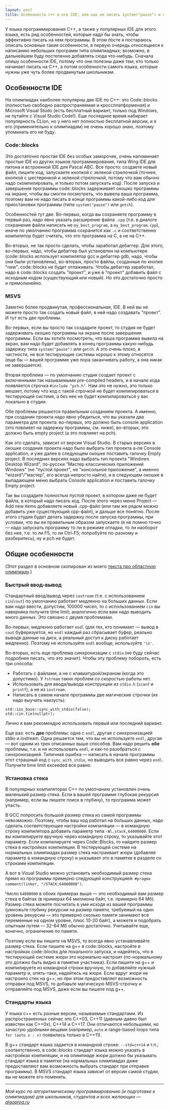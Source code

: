 ```yaml
---
layout: post
title: Особенности c++ и его IDE, или как не писать system("pause") и не получить TL
---
```


У языка программирования C++, а также у популярных IDE для этого языка, есть ряд особенностей, которые надо бы знать, чтобы эффективно писать на нем программы. В этом посте я постараюсь описать основные такие особенности, в первую очередь относящиеся к написанию небольших программ типа олимпиадных; возможно, в дальнейшем буду постепенно добавлять сюда что-нибудь. Сначала опишу особенности IDE, потому что они полезны даже тем, кто только начинает писать на C++, а потом особенности самого языка, которые нужны уже чуть более продвинутым школьникам.

## Особенности IDE

На олимпиадах наиболее популярны две IDE по C++: это Code::blocks (полностью свободно распространяемая и кроссплатформеная) и Microsoft Visual Studo (есть бесплатный вариант, только под Windows, не путайте с Visual Studio Code!). Еще последнее время набирает популярность CLion, но у него нет полностью бесплатной версии, и я его (применительно к олимпиадам) не очень хорошо знаю, поэтому упоминать его не буду.

### Code::blocks

Это достаточно простая IDE без особых заморочек, очень напоминает простые IDE из других языков программирования, типа Wing IDE для питона и встроенной IDE для Pascal ABC. Все просто: создаете новый файл, пишите код, запускаете кнопкой с зеленой стрелочкой (точнее, кнопкой с шестеренкой и зеленой стрелочкой, потому что вам обычно надо скомпилировать, и только потом запускать код). После запуска и завершения программы code::blocks задерживает окошко программы на экране, чтобы вы смогли посмотреть, что вывела ваша программа, поэтому вам не надо писать в конце программы какой-либо код для приостановки программы (типа `system("pause")` или `getch`).

Особенностей тут две. Во-первых, когда вы сохраняете программу в первый раз, надо явно указать расширение файла `.cpp` (т.е. в диалоге сохранения файла написать не `my_best_program`, а `my_best_program.cpp`), иначе по умолчанию программа сохранится как `.c` и соответственно компилятор будет считать, что это программа на C, а не на C++.

Во-вторых, не так просто сделать, чтобы заработал дебаггер. Для этого, во-первых, надо, чтобы дебаггер был установлен на компьютере (code::blocks использует компилятор gcc и дебаггер gdb, надо, чтобы они были установлены), во-вторых, просто файлы, созданные по кнопке "new", code::blocks не будет отлаживать. Чтобы дебаггер заработал, надо в code::blocks создать "проект", и уже в "проект" добавить файл с исходным кодом (существующий или новый). Но это достаточно просто и прямолинейно.

### MSVS

Заметно более продвинутая, профессиональная, IDE. В ней вы не можете просто так создать новый файл, в ней надо создавать "проект". И тут есть две проблемы.

Во-первых, если вы просто так создадите проект, то студия не будет задерживать окошко программы на экране после завершения программы. Если вы хотите посмотреть, что ваша программа вывела на экран, вам надо будет добавлять в конец программы какую-нибудь задержку типа `system("pause")` или `getch`. А это очень плохо, в частности, не все тестирующие системы хорошо к этому относятся (еще бы — вашей программе уже пора заканчивать работу, а она никак не завершается).

Вторая проблема — по умолчанию студия создает проект с включенными так называемыми pre-compiled headers, и в начале кода появляется строчка `#include "pch.h"`. Нам это не нужно, это только мешает, потому что код с такой строчкой не будет компилироваться в тестирующей системе, а без нее не будет компилироваться у вас локально в студии.

Обе проблемы решаются правильным созданием проекта. А именно, при создании проекта надо явно убедиться, что вы указали два параметра для проекта: во-первых, это должно быть console application (это повлияет на задержку программы, см. ниже), во-вторых, это должно быть empty project (а это повлияет на pch). 

Как это сделать, зависит от версии Visual Studio. В старых версиях в окошке создания проекта надо было выбрать тип проекта а-ля Console application, и уже далее в следующем окошке поставить галочку Empty project. В последних версиях надо выбрать тип проекта "Windows Desktop Wizard", по-русски "Мастер классических приложений Windows" (не "пустой проект", не "консольное приложение", а именно "wizard"/"мастер", его всегда непросто найти), и в следующем окошке в выпадающем меню выбрать Console application и поставить галочку Empty project.

Так вы создадите полностью пустой проект, в котором даже не будет файла, в который надо писать код. После этого через меню Project — Add new items добавляете новый .cpp-файл (или там же рядом можно добавить уже существующий cpp-файл), и дальше все понятно. После этого студия будет делать задержку после запуска программы, при условии, что вы ее правильным образом запускаете (я не помню точно — надо запускать программу то ли в режиме отладки, то ли наоборот без нее, т.е. то ли F5, то ли Ctrl-F5; попробуйте по-разному и разберитесь), ну и pch не будет.

## Общие особенности

(Этот раздел в основном скопирован из моего [текста про областную олимпиаду](https://algoprog.ru/material/reg_about).)

### Быстрый ввод-вывод

Стандартный ввод/вывод через `iostream` (т.е. с использованием `cin`/`cout`) по умолчанию работает медленно на больших данных. Если вам надо ввести, допустим, 100000 чисел, то с использованием `cin` вы наверняка получите time limit; аналогично если вам надо выводить много данных. Это связано с двумя проблемами.

Во-первых, медленно работает `endl` (для тех, кто понимает — вывод в `cout` буферизуется, но `endl` каждый раз сбрасывает буфер, реально выводя данные на диск, а реальный доступ к диску работает медленно). Поэтому не используйте `endl` вообще, используйте `'\n'`.

Во-вторых, есть еще проблема синхронизации с `stdio` (не буду сейчас подробнее писать, что это значит). Чтобы эту проблему побороть, есть три способа:

- Работать с файлами, а не с клавиатурой/экраном (когда это допустимо). У `fstream` таких проблем со скоростью работы нет.
- Использовать для ввода/вывода конструкции из `stdio.h` (`scanf` и `printf`), а не из `iostream`.
- Написать в самом начале программы две магические строчки (их надо выучить наизусть): 
```
std::ios_base::sync_with_stdio(false);
std::cin.tie(nullptr);
```

Лично я вам рекомендую использовать первый или последний вариант.

<p>Еще раз: есть <b>две</b> проблемы: одна с <code>endl</code>, другая с синхронизацией stdio и iostream. Одна решается тем, что вы не используете <code>endl</code>, другая — вот одним из трех описанных выше способов. Вам надо решить <b>обе</b> проблемы, т.е. и не использовать <code>endl</code>, и как-то разобраться с синхронизацией. Типичная ошибка — написать в начале программы этот страшный код с <code>sync_with_stdio</code>, но выводить все равно через <code>endl</code>. Получите time limit exceeded все равно.</p>

### Установка стека

В популярных компиляторах C++ по умолчанию установлен очень маленький размер стека. Если в вашей программе глубокая рекурсия (например, если вы пишете поиск в глубину), то программа может упасть.

В GCC попросить большой размер стека из самой программы невозможно. Поэтому, чтобы ваш код работал на больших данных, надо сделать соответствующие настройки компиляции — в командную строку компилятора добавить параметр типа `-Wl,stack,64000000`. Если вы компилируете вручную через командную строку, то указывайте этот параметр. Если компилируете через Code::Blocks, то найдите размер стека в настройках компиляции. В тестирующей системе на нормальных олимпиадах размер стека настраивает жюри (добавляя параметр в командную строку) и указывает это в памятке в разделе со строками компиляции.

А вот в Visual Studio можно установить необходимый размер стека прямо из программы примерно следующей конструкцией: <code>#pragma comment(linker, "/STACK:64000000")</code>.

Число `64000000` в обоих примерах выше — это необходимый вам размер стека в байтах (в примерах 64 миллиона байт, т.е. примерно 64 Мб). Размер стека можете посчитать в уме исходя из вашей программы (умножьте глубину рекурсии на размер памяти, требуемый на один уровень рекурсии — это примерно сколько памяти занимают все переменные на одном уровне, плюс 10-20 байт), а можете и подобрать опытным путем — 32-64 Мб обычно достаточно. Учитывайте еще, конечно, ограничение по памяти.

Поэтому если вы пишите на MSVS, то всегда явно устанавливайте размер стека. Если пишите на g++ в code::blocks, настройте в настройках code::blocks для локального запуска, и надейтесь, что в тестирующей системе жюри это нормально настроит (по-нормальному это должно быть видно в памятке участника). Если пишите на g++ и компилируете из командной строки вручную, то добавляйте нужный параметр и, опять-таки, надейтесь на жюри. Если вдруг жюри не настроило стек на g++, но при этом предоставляет возможность отправки под MSVS, то добавьте магическую MSVS-строчку и отправляйте под MSVS, даже если вы пишете под g++.

### Стандарты языка

У языка c++ есть разные версии, называемые стандартами. Из распространенных сейчас это C++03, C++11 (давным-давно был известен как C++0x), C++14 и C++17. Они отличаются небольшими, но зачастую удобными вещами (например, `auto` и range-based loops типа `for (auto x : v)` появились только в C++11).

В g++ стандарт языка задается в командной строке: `--std=c++14` и т.п.; соответственно, в code::blocks стандарт языка можно указать в настройках компиляции, и на олимпиаде жюри должно бы указывать стандарт языка в памятке (на нормальных олимпиадах даже предоставляют вам возможность выбрать стандарт при отправке программы). В MSVS стандарт языка зависит от версии самой студии, вы не можете его поменять.

----

*Мой курс по алгоритмическому программированию (и подготовке к олимпиадам) для школьников, студентов и всех желающих — [algoprog.ru](http://algoprog.ru)*
